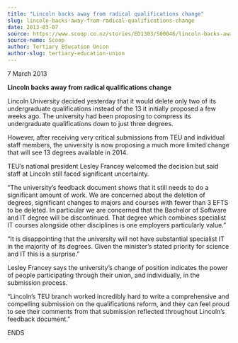 ```yaml
---
title: "Lincoln backs away from radical qualifications change"
slug: lincoln-backs-away-from-radical-qualifications-change
date: 2013-03-07
source: https://www.scoop.co.nz/stories/ED1303/S00046/lincoln-backs-away-from-radical-qualifications-change.htm
source-name: Scoop
author: Tertiary Education Union
author-slug: tertiary-education-union
---
```


<p>7 March 2013</p>

<p><b>Lincoln backs away from radical
qualifications change</b></p>

<p>Lincoln University decided
yesterday that it would delete only two of its undergraduate
qualifications instead of the 13 it initially proposed a few
weeks ago. The university had been proposing to compress its
undergraduate qualifications down to just three
degrees.</p>

<p>However, after receiving very critical
submissions from TEU and individual staff members, the
university is now proposing a much more limited change that
will see 13 degrees available in 2014.</p>

<p>TEU’s national
president Lesley Francey welcomed the decision but said
staff at Lincoln still faced significant
uncertainty.</p>

<p>“The university’s feedback document shows
that it still needs to do a significant amount of work. We
are concerned about the deletion of degrees, significant
changes to majors and courses with fewer than 3 EFTS to be
deleted. In particular we are concerned that the Bachelor of
Software and IT degree will be discontinued. That degree
which combines specialist IT courses alongside other
disciplines is one employers particularly value.”</p>

<p>“It
is disappointing that the university will not have
substantial specialist IT in the majority of its degrees. 
Given the minister’s stated priority for science and IT
this is a surprise.”<p>

<p>Lesley Francey says the
university’s change of position indicates the power of
people participating through their union, and individually,
in the submission process.</p>

<p>“Lincoln’s TEU branch
worked incredibly hard to write a comprehensive and
compelling submission on the qualifications reform, and they
can feel proud to see their comments from that submission
reflected throughout Lincoln’s feedback
document.”</p>

<p>ENDS<p>

<p></p>